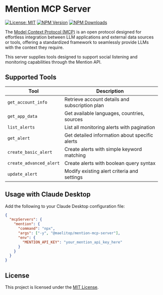 # Mention MCP Server

[![License: MIT](https://img.shields.io/badge/License-MIT-yellow.svg)](https://opensource.org/licenses/MIT)
[![NPM Version](https://img.shields.io/npm/v/@MaelitoP/mention-mcp-server.svg)](https://www.npmjs.com/package/@MaelitoP/mention-mcp-server)
[![NPM Downloads](https://img.shields.io/npm/dm/@MaelitoP/mention-mcp-server.svg)](https://www.npmjs.com/package/@MaelitoP/mention-mcp-server)

The [Model Context Protocol (MCP)](https://modelcontextprotocol.io/introduction) is an open protocol designed for effortless integration between LLM applications and external data sources or tools, offering a standardized framework to seamlessly provide LLMs with the context they require.

This server supplies tools designed to support social listening and monitoring capabilities through the Mention API.

## Supported Tools

| Tool | Description |
|------|-------------|
| `get_account_info` | Retrieve account details and subscription plan |
| `get_app_data` | Get available languages, countries, sources |
| `list_alerts` | List all monitoring alerts with pagination |
| `get_alert` | Get detailed information about specific alerts |
| `create_basic_alert` | Create alerts with simple keyword matching |
| `create_advanced_alert` | Create alerts with boolean query syntax |
| `update_alert` | Modify existing alert criteria and settings |

## Usage with Claude Desktop

Add the following to your Claude Desktop configuration file:
```json
{
  "mcpServers": {
    "mention": {
      "command": "npx",
      "args": ["-y", "@maelitop/mention-mcp-server"],
      "env": {
        "MENTION_API_KEY": "your_mention_api_key_here"
      }
    }
  }
}
```

## License

This project is licensed under the [MIT License](LICENSE).
